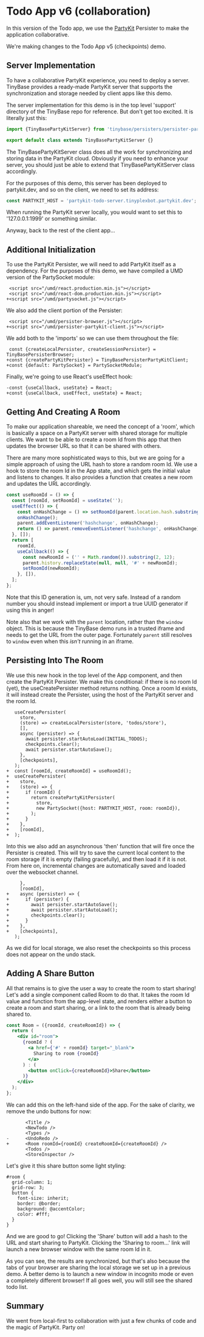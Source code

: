 # Todo App v6 (collaboration)

In this version of the Todo app, we use the [PartyKit](https://partykit.io/)
Persister to make the application collaborative.

We're making changes to the Todo App v5 (checkpoints) demo.

[base]: # 'Todo App v5 (checkpoints)'

## Server Implementation

To have a collaborative PartyKit experience, you need to deploy a server.
TinyBase provides a ready-made PartyKit server that supports the synchronization
and storage needed by client apps like this demo.

The server implementation for this demo is in the top level 'support' directory
of the TinyBase repo for reference. But don't get too excited. It is literally
just this:

```js ignore
import {TinyBasePartyKitServer} from 'tinybase/persisters/persister-partykit-server';

export default class extends TinyBasePartyKitServer {}
```

The TinyBasePartyKitServer class does all the work for synchronizing and storing
data in the PartyKit cloud. Obviously if you need to enhance your server, you
should just be able to extend that TinyBasePartyKitServer class accordingly.

For the purposes of this demo, this server has been deployed to partykit.dev,
and so on the client, we need to set its address:

```js
const PARTYKIT_HOST = 'partykit-todo-server.tinyplexbot.partykit.dev';
```

When running the PartyKit server locally, you would want to set this to
'127.0.0.1:1999' or something similar.

Anyway, back to the rest of the client app...

## Additional Initialization

To use the PartyKit Persister, we will need to add PartyKit itself as a
dependency. For the purposes of this demo, we have compiled a UMD version of the
PartySocket module:

```diff-html
 <script src="/umd/react.production.min.js"></script>
 <script src="/umd/react-dom.production.min.js"></script>
+<script src="/umd/partysocket.js"></script>
```

We also add the client portion of the Persister:

```diff-html
 <script src="/umd/persister-browser.js"></script>
+<script src="/umd/persister-partykit-client.js"></script>
```

We add both to the 'imports' so we can use them throughout the file:

```diff-js
 const {createLocalPersister, createSessionPersister} = TinyBasePersisterBrowser;
+const {createPartyKitPersister} = TinyBasePersisterPartyKitClient;
+const {default: PartySocket} = PartySocketModule;
```

Finally, we're going to use React's useEffect hook:

```diff-js
-const {useCallback, useState} = React;
+const {useCallback, useEffect, useState} = React;
```

## Getting And Creating A Room

To make our application shareable, we need the concept of a 'room', which is
basically a space on a PartyKit server with shared storage for multiple clients.
We want to be able to create a room Id from this app that then updates the
browser URL so that it can be shared with others.

There are many more sophisticated ways to this, but we are going for a simple
approach of using the URL hash to store a random room Id. We use a hook to
store the room Id in the App state, and which gets the initial value and listens
to changes. It also provides a function that creates a new room and updates the
URL accordingly.

```js
const useRoomId = () => {
  const [roomId, setRoomId] = useState('');
  useEffect(() => {
    const onHashChange = () => setRoomId(parent.location.hash.substring(1));
    onHashChange();
    parent.addEventListener('hashchange', onHashChange);
    return () => parent.removeEventListener('hashchange', onHashChange);
  }, []);
  return [
    roomId,
    useCallback(() => {
      const newRoomId = ('' + Math.random()).substring(2, 12);
      parent.history.replaceState(null, null, '#' + newRoomId);
      setRoomId(newRoomId);
    }, []),
  ];
};
```

Note that this ID generation is, um, not very safe. Instead of a random number
you should instead implement or import a true UUID generator if using this in
anger!

Note also that we work with the `parent` location, rather than the `window`
object. This is because the TinyBase demo runs in a trusted iframe and needs to
get the URL from the outer page. Fortunately `parent` still resolves to `window`
even when this _isn't_ running in an iframe.

## Persisting Into The Room

We use this new hook in the top level of the App component, and then create the
PartyKit Persister. We make this conditional: if there is no room Id (yet), the
useCreatePersister method returns nothing. Once a room Id exists, it will
instead create the Persister, using the host of the PartyKit server and the room
Id.

```diff-js
   useCreatePersister(
     store,
     (store) => createLocalPersister(store, 'todos/store'),
     [],
     async (persister) => {
       await persister.startAutoLoad(INITIAL_TODOS);
       checkpoints.clear();
       await persister.startAutoSave();
     },
     [checkpoints],
   );
+  const [roomId, createRoomId] = useRoomId();
+  useCreatePersister(
+    store,
+    (store) => {
+      if (roomId) {
+        return createPartyKitPersister(
+          store,
+          new PartySocket({host: PARTYKIT_HOST, room: roomId}),
+        );
+      }
+    },
+    [roomId],
+  );
```

Into this we also add an asynchronous 'then' function that will fire once the
Persister is created. This will try to save the current local content to the
room storage if it is empty (failing gracefully), and then load it if it is
not. From here on, incremental changes are automatically saved and loaded over
the websocket channel.

```diff-js
     },
     [roomId],
+    async (persister) => {
+      if (persister) {
+        await persister.startAutoSave();
+        await persister.startAutoLoad();
+        checkpoints.clear();
+      }
+    },
+    [checkpoints],
   );
```

As we did for local storage, we also reset the checkpoints so this process does
not appear on the undo stack.

## Adding A Share Button

All that remains is to give the user a way to create the room to start sharing!
Let's add a single component called Room to do that. It takes the room Id value
and function from the app-level state, and renders either a button to create a
room and start sharing, or a link to the room that is already being shared to.

```jsx
const Room = ({roomId, createRoomId}) => {
  return (
    <div id="room">
      {roomId ? (
        <a href={'#' + roomId} target="_blank">
          Sharing to room {roomId}
        </a>
      ) : (
        <button onClick={createRoomId}>Share</button>
      )}
    </div>
  );
};
```

We can add this on the left-hand side of the app. For the sake of clarity, we
remove the undo buttons for now:

```diff-js
       <Title />
       <NewTodo />
       <Types />
-      <UndoRedo />
+      <Room roomId={roomId} createRoomId={createRoomId} />
       <Todos />
       <StoreInspector />
```

Let's give it this share button some light styling:

```less
#room {
  grid-column: 1;
  grid-row: 3;
  button {
    font-size: inherit;
    border: @border;
    background: @accentColor;
    color: #fff;
  }
}
```

And we are good to go! Clicking the 'Share' button will add a hash to
the URL and start sharing to PartyKit. Clicking the 'Sharing to room...' link
will launch a new browser window with the same room Id in it.

As you can see, the results are synchronized, but that's also because
the tabs of your browser are sharing the local storage we set up in a previous
demo. A better demo is to launch a new window in incognito mode or even a
completely different browser! If all goes well, you will still see the shared
todo list.

## Summary

We went from local-first to collaboration with just a few chunks of code and the
magic of PartyKit. Party on!

